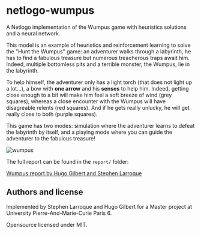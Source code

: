 # netlogo-wumpus
A Netlogo implementation of the Wumpus game with heuristics solutions and a neural network.

This model is an example of heuristics and reinforcement learning to solve the "Hunt the Wumpus" game: an adventurer walks through a labyrinth, he has to find a fabulous treasure but numerous treacherous traps await him. Indeed, multiple bottomless pits and a terrible monster, the Wumpus, lie in the labyrinth.

To help himself, the adventurer only has a light torch (that does not light up a lot...), a bow with **one arrow** and his **senses** to help him. Indeed, getting close enough to a bit will make him feel a soft breeze of wind (grey squares), whereas a close encounter with the Wumpus will have disagreable relents (red squares). And if he gets really unlucky, he will get really close to both (purple squares).

This game has two modes: simulation where the adventurer learns to defeat the labyrinth by itself, and a playing mode where you can guide the adventurer to the fabulous treasure!

![wumpus](https://raw.githubusercontent.com/lrq3000/netlogo-wumpus/master/img/wumpus.jpg)

The full report can be found in the `report/` folder:

[Wumpus report by Hugo Gilbert and Stephen Larroque](https://raw.githubusercontent.com/lrq3000/netlogo-wumpus/master/report/Rapport_Projet_wumpus.pdf)

## Authors and license

Implemented by Stephen Larroque and Hugo Gilbert for a Master project at University Pierre-And-Marie-Curie Paris 6.

Opensource licensed under MIT.

